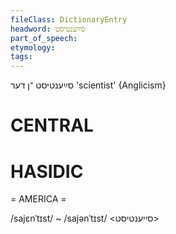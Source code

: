 ```yaml
---
fileClass: DictionaryEntry
headword: סײַענטיסט
part_of_speech: 
etymology: 
tags: 
---
```

סײַענטיסט
־ן
דער
'scientist'
{Anglicism}

CENTRAL
========

HASIDIC
=======
= AMERICA = 

/sajɛnˈtɪst/ ~ /sajənˈtɪst/ <סייענטיסט>